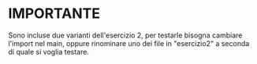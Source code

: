 # IMPORTANTE

Sono incluse due varianti dell'esercizio 2, per testarle bisogna cambiare l'import nel main, oppure rinominare uno dei file in "esercizio2" a seconda di quale si voglia testare.
